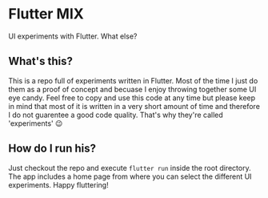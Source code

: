 # Flutter MIX

UI experiments with Flutter. What else?

## What's this?

This is a repo full of experiments written in Flutter. Most of the time I just do them as a proof of concept and becuase I enjoy throwing together some UI eye candy. Feel free to copy and use this code at any time but please keep in mind that most of it is written in a very short amount of time and therefore I do not guarentee a good code quality. That's why they're called 'experiments' 😉

## How do I run his?

Just checkout the repo and execute `flutter run` inside the root directory. The app includes a home page from where you can select the different UI experiments. Happy fluttering!
